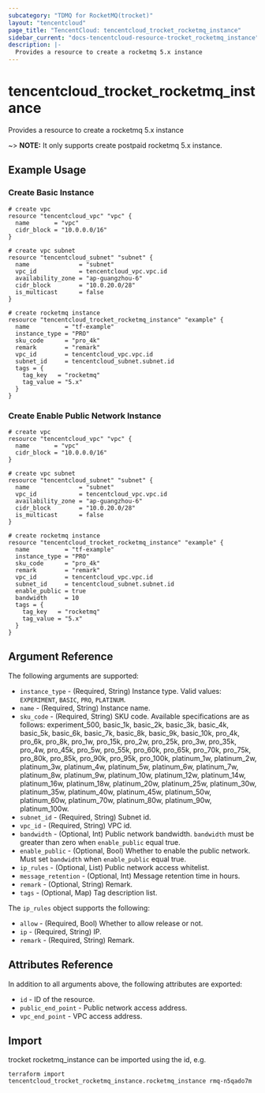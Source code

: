 ```yaml
---
subcategory: "TDMQ for RocketMQ(trocket)"
layout: "tencentcloud"
page_title: "TencentCloud: tencentcloud_trocket_rocketmq_instance"
sidebar_current: "docs-tencentcloud-resource-trocket_rocketmq_instance"
description: |-
  Provides a resource to create a rocketmq 5.x instance
---
```


# tencentcloud_trocket_rocketmq_instance

Provides a resource to create a rocketmq 5.x instance

~> **NOTE:** It only supports create postpaid rocketmq 5.x instance.

## Example Usage

### Create Basic Instance

```hcl
# create vpc
resource "tencentcloud_vpc" "vpc" {
  name       = "vpc"
  cidr_block = "10.0.0.0/16"
}

# create vpc subnet
resource "tencentcloud_subnet" "subnet" {
  name              = "subnet"
  vpc_id            = tencentcloud_vpc.vpc.id
  availability_zone = "ap-guangzhou-6"
  cidr_block        = "10.0.20.0/28"
  is_multicast      = false
}

# create rocketmq instance
resource "tencentcloud_trocket_rocketmq_instance" "example" {
  name          = "tf-example"
  instance_type = "PRO"
  sku_code      = "pro_4k"
  remark        = "remark"
  vpc_id        = tencentcloud_vpc.vpc.id
  subnet_id     = tencentcloud_subnet.subnet.id
  tags = {
    tag_key   = "rocketmq"
    tag_value = "5.x"
  }
}
```

### Create Enable Public Network Instance

```hcl
# create vpc
resource "tencentcloud_vpc" "vpc" {
  name       = "vpc"
  cidr_block = "10.0.0.0/16"
}

# create vpc subnet
resource "tencentcloud_subnet" "subnet" {
  name              = "subnet"
  vpc_id            = tencentcloud_vpc.vpc.id
  availability_zone = "ap-guangzhou-6"
  cidr_block        = "10.0.20.0/28"
  is_multicast      = false
}

# create rocketmq instance
resource "tencentcloud_trocket_rocketmq_instance" "example" {
  name          = "tf-example"
  instance_type = "PRO"
  sku_code      = "pro_4k"
  remark        = "remark"
  vpc_id        = tencentcloud_vpc.vpc.id
  subnet_id     = tencentcloud_subnet.subnet.id
  enable_public = true
  bandwidth     = 10
  tags = {
    tag_key   = "rocketmq"
    tag_value = "5.x"
  }
}
```

## Argument Reference

The following arguments are supported:

* `instance_type` - (Required, String) Instance type. Valid values: `EXPERIMENT`, `BASIC`, `PRO`, `PLATINUM`.
* `name` - (Required, String) Instance name.
* `sku_code` - (Required, String) SKU code. Available specifications are as follows: experiment_500, basic_1k, basic_2k, basic_3k, basic_4k, basic_5k, basic_6k, basic_7k, basic_8k, basic_9k, basic_10k, pro_4k, pro_6k, pro_8k, pro_1w, pro_15k, pro_2w, pro_25k, pro_3w, pro_35k, pro_4w, pro_45k, pro_5w, pro_55k, pro_60k, pro_65k, pro_70k, pro_75k, pro_80k, pro_85k, pro_90k, pro_95k, pro_100k, platinum_1w, platinum_2w, platinum_3w, platinum_4w, platinum_5w, platinum_6w, platinum_7w, platinum_8w, platinum_9w, platinum_10w, platinum_12w, platinum_14w, platinum_16w, platinum_18w, platinum_20w, platinum_25w, platinum_30w, platinum_35w, platinum_40w, platinum_45w, platinum_50w, platinum_60w, platinum_70w, platinum_80w, platinum_90w, platinum_100w.
* `subnet_id` - (Required, String) Subnet id.
* `vpc_id` - (Required, String) VPC id.
* `bandwidth` - (Optional, Int) Public network bandwidth. `bandwidth` must be greater than zero when `enable_public` equal true.
* `enable_public` - (Optional, Bool) Whether to enable the public network. Must set `bandwidth` when `enable_public` equal true.
* `ip_rules` - (Optional, List) Public network access whitelist.
* `message_retention` - (Optional, Int) Message retention time in hours.
* `remark` - (Optional, String) Remark.
* `tags` - (Optional, Map) Tag description list.

The `ip_rules` object supports the following:

* `allow` - (Required, Bool) Whether to allow release or not.
* `ip` - (Required, String) IP.
* `remark` - (Required, String) Remark.

## Attributes Reference

In addition to all arguments above, the following attributes are exported:

* `id` - ID of the resource.
* `public_end_point` - Public network access address.
* `vpc_end_point` - VPC access address.


## Import

trocket rocketmq_instance can be imported using the id, e.g.

```
terraform import tencentcloud_trocket_rocketmq_instance.rocketmq_instance rmq-n5qado7m
```

